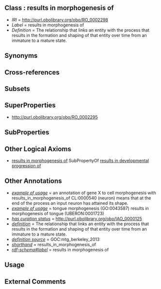 
## Class : results in morphogenesis of

 * *IRI* = http://purl.obolibrary.org/obo/RO_0002298
 * *Label* = results in morphogenesis of
 * *Definition* = The relationship that links an entity with the process that results in the formation and shaping of that entity over time from an immature to a mature state.

## Synonyms


## Cross-references


## Subsets


## SuperProperties

 * <http://purl.obolibrary.org/obo/RO_0002295>

## SubProperties


## Other Logical Axioms

 * [results in morphogenesis of](../../RO/98/RO_0002298.md) SubPropertyOf [results in developmental progression of](../../RO/95/RO_0002295.md)

## Other Annotations

 * *[example of usage](../../IAO/12/IAO_0000112.md)* = an annotation of gene X to cell morphogenesis with results_in_morphogenesis_of CL:0000540 (neuron) means that at the end of the process an input neuron has attained its shape.
 * *[example of usage](../../IAO/12/IAO_0000112.md)* = tongue morphogenesis (GO:0043587) results in morphogenesis of tongue (UBERON:0001723)
 * *[has curation status](../../IAO/14/IAO_0000114.md)* = http://purl.obolibrary.org/obo/IAO_0000125
 * *[definition](../../IAO/15/IAO_0000115.md)* = The relationship that links an entity with the process that results in the formation and shaping of that entity over time from an immature to a mature state.
 * *[definition source](../../IAO/19/IAO_0000119.md)* = GOC:mtg_berkeley_2013
 * *[shorthand](../../nd/oboInOwl#shorthand.md)* = results_in_morphogenesis_of
 * *[rdf-schema#label](../../el/rdf-schema#label.md)* = results in morphogenesis of

## Usage


## External Comments

